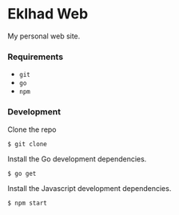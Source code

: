 # Eklhad Web

My personal web site.

### Requirements

- `git`
- `go`
- `npm`

### Development

Clone the repo

```
$ git clone
```

Install the Go development dependencies.

```
$ go get
```

Install the Javascript development dependencies.
```
$ npm start
```